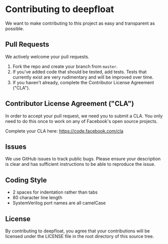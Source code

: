 # Contributing to deepfloat
We want to make contributing to this project as easy and transparent as
possible.

## Pull Requests
We actively welcome your pull requests.

1. Fork the repo and create your branch from `master`.
2. If you've added code that should be tested, add tests. Tests that currently exist are very rudimentary and will be improved over time.
3. If you haven't already, complete the Contributor License Agreement ("CLA").

## Contributor License Agreement ("CLA")
In order to accept your pull request, we need you to submit a CLA. You only need
to do this once to work on any of Facebook's open source projects.

Complete your CLA here: <https://code.facebook.com/cla>

## Issues
We use GitHub issues to track public bugs. Please ensure your description is
clear and has sufficient instructions to be able to reproduce the issue.

## Coding Style
* 2 spaces for indentation rather than tabs
* 80 character line length
* SystemVerilog port names are all camelCase

## License
By contributing to deepfloat, you agree that your contributions will be licensed
under the LICENSE file in the root directory of this source tree.